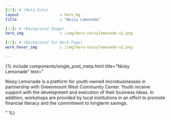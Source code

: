 ```yaml
---
[//]: # (Meta Info)
layout 					: hero_bg
title 					: "Noisy Lemonade"

[//]: # (Background Image)
hero_img				: /img/hero-noisylemonade-v2.png

[//]: # (Background for Work Page)
work_hover_img			: /img/hero-noisylemonade-v2.png

---
```

<div class="single_post_wrapper">
	{% include components/single_post_meta.html
		title="Noisy<br/>Lemonade"
		text="<p>Noisy Lemonade is a platform for youth-owned microbusinesses in partnership with Greenmount West Community Center. Youth receive support with the development and execution of their business ideas. In addition, workshops are provided by local institutions in an effort to promote financial literacy and the commitment to longterm savings.</p>"
	%}
</div>
